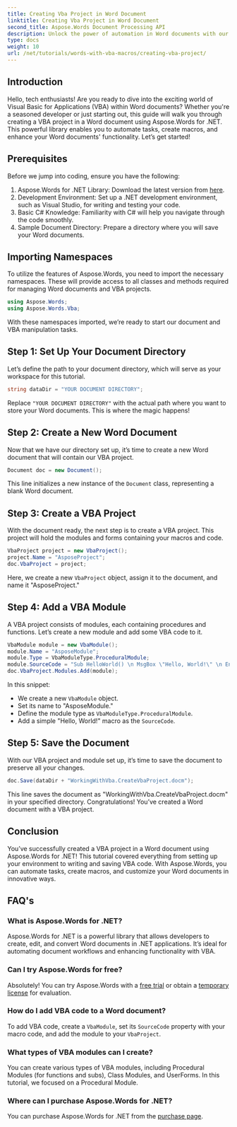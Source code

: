 ```yaml
---
title: Creating Vba Project in Word Document
linktitle: Creating Vba Project in Word Document
second_title: Aspose.Words Document Processing API
description: Unlock the power of automation in Word documents with our comprehensive guide on creating VBA projects using Aspose.Words for .NET. This step-by-step tutorial guide.
type: docs
weight: 10
url: /net/tutorials/words-with-vba-macros/creating-vba-project/
---
```

## Introduction

Hello, tech enthusiasts! Are you ready to dive into the exciting world of Visual Basic for Applications (VBA) within Word documents? Whether you're a seasoned developer or just starting out, this guide will walk you through creating a VBA project in a Word document using Aspose.Words for .NET. This powerful library enables you to automate tasks, create macros, and enhance your Word documents' functionality. Let’s get started!

## Prerequisites

Before we jump into coding, ensure you have the following:

1. Aspose.Words for .NET Library: Download the latest version from [here](https://releases.aspose.com/words/net/).
2. Development Environment: Set up a .NET development environment, such as Visual Studio, for writing and testing your code.
3. Basic C# Knowledge: Familiarity with C# will help you navigate through the code smoothly.
4. Sample Document Directory: Prepare a directory where you will save your Word documents.

## Importing Namespaces

To utilize the features of Aspose.Words, you need to import the necessary namespaces. These will provide access to all classes and methods required for managing Word documents and VBA projects.

```csharp
using Aspose.Words;
using Aspose.Words.Vba;
```

With these namespaces imported, we’re ready to start our document and VBA manipulation tasks.

## Step 1: Set Up Your Document Directory

Let’s define the path to your document directory, which will serve as your workspace for this tutorial.

```csharp
string dataDir = "YOUR DOCUMENT DIRECTORY";
```

Replace `"YOUR DOCUMENT DIRECTORY"` with the actual path where you want to store your Word documents. This is where the magic happens!

## Step 2: Create a New Word Document

Now that we have our directory set up, it’s time to create a new Word document that will contain our VBA project.

```csharp
Document doc = new Document();
```

This line initializes a new instance of the `Document` class, representing a blank Word document.

## Step 3: Create a VBA Project

With the document ready, the next step is to create a VBA project. This project will hold the modules and forms containing your macros and code.

```csharp
VbaProject project = new VbaProject();
project.Name = "AsposeProject";
doc.VbaProject = project;
```

Here, we create a new `VbaProject` object, assign it to the document, and name it "AsposeProject."

## Step 4: Add a VBA Module

A VBA project consists of modules, each containing procedures and functions. Let’s create a new module and add some VBA code to it.

```csharp
VbaModule module = new VbaModule();
module.Name = "AsposeModule";
module.Type = VbaModuleType.ProceduralModule;
module.SourceCode = "Sub HelloWorld() \n MsgBox \"Hello, World!\" \n End Sub";
doc.VbaProject.Modules.Add(module);
```

In this snippet:
- We create a new `VbaModule` object.
- Set its name to "AsposeModule."
- Define the module type as `VbaModuleType.ProceduralModule`.
- Add a simple "Hello, World!" macro as the `SourceCode`.

## Step 5: Save the Document

With our VBA project and module set up, it’s time to save the document to preserve all your changes.

```csharp
doc.Save(dataDir + "WorkingWithVba.CreateVbaProject.docm");
```

This line saves the document as "WorkingWithVba.CreateVbaProject.docm" in your specified directory. Congratulations! You’ve created a Word document with a VBA project.

## Conclusion

You’ve successfully created a VBA project in a Word document using Aspose.Words for .NET! This tutorial covered everything from setting up your environment to writing and saving VBA code. With Aspose.Words, you can automate tasks, create macros, and customize your Word documents in innovative ways.

## FAQ's

### What is Aspose.Words for .NET?
Aspose.Words for .NET is a powerful library that allows developers to create, edit, and convert Word documents in .NET applications. It’s ideal for automating document workflows and enhancing functionality with VBA.

### Can I try Aspose.Words for free?
Absolutely! You can try Aspose.Words with a [free trial](https://releases.aspose.com/) or obtain a [temporary license](https://purchase.aspose.com/temporary-license/) for evaluation.

### How do I add VBA code to a Word document?
To add VBA code, create a `VbaModule`, set its `SourceCode` property with your macro code, and add the module to your `VbaProject`.

### What types of VBA modules can I create?
You can create various types of VBA modules, including Procedural Modules (for functions and subs), Class Modules, and UserForms. In this tutorial, we focused on a Procedural Module.

### Where can I purchase Aspose.Words for .NET?
You can purchase Aspose.Words for .NET from the [purchase page](https://purchase.aspose.com/buy).
